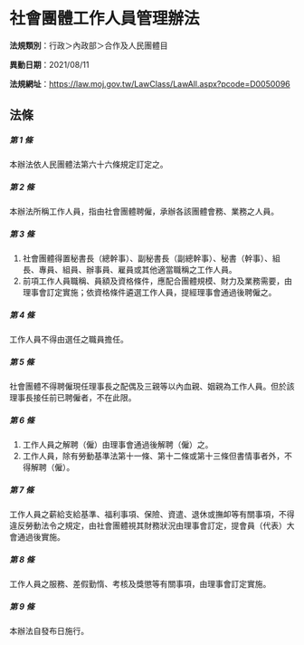 # 社會團體工作人員管理辦法

**法規類別**：行政＞內政部＞合作及人民團體目

**異動日期**：2021/08/11  

**法規網址**：https://law.moj.gov.tw/LawClass/LawAll.aspx?pcode=D0050096





## 法條
##### 第 1 條
本辦法依人民團體法第六十六條規定訂定之。

##### 第 2 條
本辦法所稱工作人員，指由社會團體聘僱，承辦各該團體會務、業務之人員。

##### 第 3 條
1. 社會團體得置秘書長（總幹事）、副秘書長（副總幹事）、秘書（幹事）、組長、專員、組員、辦事員、雇員或其他適當職稱之工作人員。
1. 前項工作人員職稱、員額及資格條件，應配合團體規模、財力及業務需要，由理事會訂定實施；依資格條件遴選工作人員，提經理事會通過後聘僱之。

##### 第 4 條
工作人員不得由選任之職員擔任。

##### 第 5 條
社會團體不得聘僱現任理事長之配偶及三親等以內血親、姻親為工作人員。但於該理事長接任前已聘僱者，不在此限。

##### 第 6 條
1. 工作人員之解聘（僱）由理事會通過後解聘（僱）之。
1. 工作人員，除有勞動基準法第十一條、第十二條或第十三條但書情事者外，不得解聘（僱）。

##### 第 7 條
工作人員之薪給支給基準、福利事項、保險、資遣、退休或撫卹等有關事項，不得違反勞動法令之規定，由社會團體視其財務狀況由理事會訂定，提會員（代表）大會通過後實施。

##### 第 8 條
工作人員之服務、差假勤惰、考核及獎懲等有關事項，由理事會訂定實施。

##### 第 9 條
本辦法自發布日施行。


